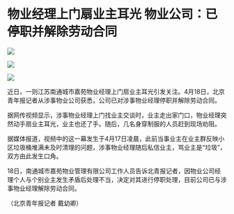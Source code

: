 # 物业经理上门扇业主耳光 物业公司：已停职并解除劳动合同

![](https://inews.gtimg.com/om_bt/OhMHNJjEOHZLOsyoqYYKUhMHZ41V5yv9cU966u5YdtswoAA/1000)

![](https://inews.gtimg.com/om_bt/OD5a0SY6ExUdwRNl5mB0vL1DELCt7PuSP394XmCdOE7KcAA/1000)

![](https://inews.gtimg.com/om_bt/OW9bWeUKYFnRi8FwM2bBb4ZaEuo4yZnM2XdVpH9ghhTucAA/1000)

近日，一则江苏南通城市嘉苑物业经理上门扇业主耳光引发关注。4月18日，北京青年报记者从涉事物业公司获悉，公司已对涉事物业经理停职并解除劳动合同。

据网传视频显示，涉事物业经理上门找业主交谈时，业主走出家门口，物业经理突然动手扇业主耳光，业主也还了手。随后，几名身穿制服的人员赶到现场劝阻。

据媒体报道，视频中的这一幕发生于4月17日凌晨，此前当事业主在业主群反映小区垃圾桶堆满未及时清理的问题，涉事物业经理随后私信业主，骂业主是“垃圾”，双方由此发生口角。

18日，南通城市嘉苑物业管理有限公司工作人员告诉北青报记者，因物业公司经理个人与个别业主发生矛盾后处理不当，决定对其进行停职处理，目前公司已与涉事物业经理解除劳动合同。

（北京青年报记者 戴幼卿）

